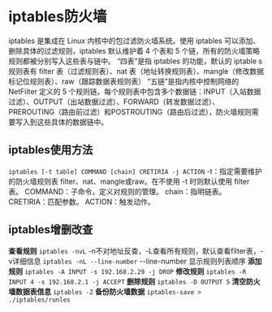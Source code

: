 # iptables防火墙
iptables 是集成在 Linux 内核中的包过滤防火墙系统。使用 iptables 可以添加、删除具体的过滤规则，iptables 默认维护着 4 个表和 5 个链，所有的防火墙策略规则都被分别写入这些表与链中。
“四表”是指 iptables 的功能，默认的 iptable s规则表有 filter 表（过滤规则表）、nat 表（地址转换规则表）、mangle（修改数据标记位规则表）、raw（跟踪数据表规则表）
“五链”是指内核中控制网络的 NetFilter 定义的 5 个规则链。每个规则表中包含多个数据链：INPUT（入站数据过滤）、OUTPUT（出站数据过滤）、FORWARD（转发数据过滤）、PREROUTING（路由前过滤）和POSTROUTING（路由后过滤），防火墙规则需要写入到这些具体的数据链中。



## iptables使用方法
`iptables [-t table] COMMAND [chain] CRETIRIA -j ACTION`
-t：指定需要维护的防火墙规则表 filter、nat、mangle或raw。在不使用 -t 时则默认使用 filter 表。
COMMAND：子命令，定义对规则的管理。
chain：指明链表。
CRETIRIA：匹配参数。
ACTION：触发动作。
## iptables增删改查
**查看规则**
`iptables -nvL`
-n不对地址反查，-L查看所有规则，默认查看filter表，-v详细信息
`iptables -nL --line-number`
--line-number 显示规则列表顺序
**添加规则**
`iptables -A INPUT -s 192.168.2.29 -j DROP`
**修改规则**
`iptables -R INPUT 4 -s 192.168.2.1 -j ACCEPT`
**删除规则**
`iptables -D OUTPUT 5`
**清空防火墙数据表信息**
`iptables -Z`
**备份防火墙数据**
`iptables-save > ./iptables/runles`


